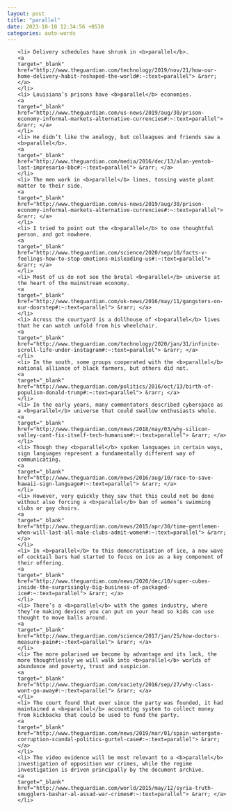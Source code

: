 ```yaml
---
layout: post
title: "parallel"
date: 2023-10-10 12:34:56 +0530
categories: auto-words
---
```

<ol>

    <li> Delivery schedules have shrunk in <b>parallel</b>.
    <a 
    target="_blank" 
    href="http://www.theguardian.com/technology/2019/nov/21/how-our-home-delivery-habit-reshaped-the-world#:~:text=parallel"> &rarr; </a>
    </li>
    <li> Louisiana’s prisons have <b>parallel</b> economies.
    <a 
    target="_blank" 
    href="http://www.theguardian.com/us-news/2019/aug/30/prison-economy-informal-markets-alternative-currencies#:~:text=parallel"> &rarr; </a>
    </li>
    <li> He didn’t like the analogy, but colleagues and friends saw a <b>parallel</b>.
    <a 
    target="_blank" 
    href="http://www.theguardian.com/media/2016/dec/13/alan-yentob-last-impresario-bbc#:~:text=parallel"> &rarr; </a>
    </li>
    <li> The men work in <b>parallel</b> lines, tossing waste plant matter to their side.
    <a 
    target="_blank" 
    href="http://www.theguardian.com/us-news/2019/aug/30/prison-economy-informal-markets-alternative-currencies#:~:text=parallel"> &rarr; </a>
    </li>
    <li> I tried to point out the <b>parallel</b> to one thoughtful person, and got nowhere.
    <a 
    target="_blank" 
    href="http://www.theguardian.com/science/2020/sep/10/facts-v-feelings-how-to-stop-emotions-misleading-us#:~:text=parallel"> &rarr; </a>
    </li>
    <li> Most of us do not see the brutal <b>parallel</b> universe at the heart of the mainstream economy.
    <a 
    target="_blank" 
    href="http://www.theguardian.com/uk-news/2016/may/11/gangsters-on-our-doorstep#:~:text=parallel"> &rarr; </a>
    </li>
    <li> Across the courtyard is a dollhouse of <b>parallel</b> lives that he can watch unfold from his wheelchair.
    <a 
    target="_blank" 
    href="http://www.theguardian.com/technology/2020/jan/31/infinite-scroll-life-under-instagram#:~:text=parallel"> &rarr; </a>
    </li>
    <li> In the south, some groups cooperated with the <b>parallel</b> national alliance of black farmers, but others did not.
    <a 
    target="_blank" 
    href="http://www.theguardian.com/politics/2016/oct/13/birth-of-populism-donald-trump#:~:text=parallel"> &rarr; </a>
    </li>
    <li> In the early years, many commentators described cyberspace as a <b>parallel</b> universe that could swallow enthusiasts whole.
    <a 
    target="_blank" 
    href="http://www.theguardian.com/news/2018/may/03/why-silicon-valley-cant-fix-itself-tech-humanism#:~:text=parallel"> &rarr; </a>
    </li>
    <li> Though they <b>parallel</b> spoken languages in certain ways, sign languages represent a fundamentally different way of communicating.
    <a 
    target="_blank" 
    href="http://www.theguardian.com/news/2016/aug/10/race-to-save-hawaii-sign-language#:~:text=parallel"> &rarr; </a>
    </li>
    <li> However, very quickly they saw that this could not be done without also forcing a <b>parallel</b> ban of women’s swimming clubs or gay choirs.
    <a 
    target="_blank" 
    href="http://www.theguardian.com/news/2015/apr/30/time-gentlemen-when-will-last-all-male-clubs-admit-women#:~:text=parallel"> &rarr; </a>
    </li>
    <li> In <b>parallel</b> to this democratisation of ice, a new wave of cocktail bars had started to focus on ice as a key component of their offering.
    <a 
    target="_blank" 
    href="http://www.theguardian.com/news/2020/dec/10/super-cubes-inside-the-surprisingly-big-business-of-packaged-ice#:~:text=parallel"> &rarr; </a>
    </li>
    <li> There’s a <b>parallel</b> with the games industry, where they’re making devices you can put on your head so kids can use thought to move balls around.
    <a 
    target="_blank" 
    href="http://www.theguardian.com/science/2017/jan/25/how-doctors-measure-pain#:~:text=parallel"> &rarr; </a>
    </li>
    <li> The more polarised we become by advantage and its lack, the more thoughtlessly we will walk into <b>parallel</b> worlds of abundance and poverty, trust and suspicion.
    <a 
    target="_blank" 
    href="http://www.theguardian.com/society/2016/sep/27/why-class-wont-go-away#:~:text=parallel"> &rarr; </a>
    </li>
    <li> The court found that ever since the party was founded, it had maintained a <b>parallel</b> accounting system to collect money from kickbacks that could be used to fund the party.
    <a 
    target="_blank" 
    href="http://www.theguardian.com/news/2019/mar/01/spain-watergate-corruption-scandal-politics-gurtel-case#:~:text=parallel"> &rarr; </a>
    </li>
    <li> The video evidence will be most relevant to a <b>parallel</b> investigation of opposition war crimes, while the regime investigation is driven principally by the document archive.
    <a 
    target="_blank" 
    href="http://www.theguardian.com/world/2015/may/12/syria-truth-smugglers-bashar-al-assad-war-crimes#:~:text=parallel"> &rarr; </a>
    </li>